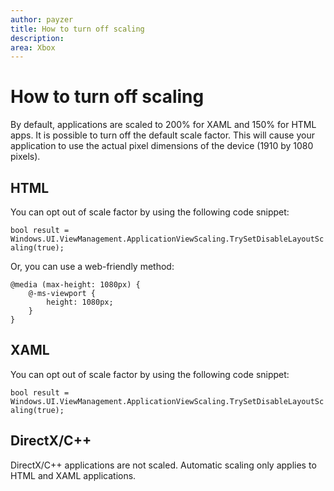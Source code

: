 ```yaml
---
author: payzer
title: How to turn off scaling
description: 
area: Xbox
---
```


# How to turn off scaling   
By default, applications are scaled to 200% for XAML and 150% for HTML apps. It is possible to turn off the default scale factor. This will cause your application to use the actual pixel dimensions of the device (1910 by 1080 pixels).   
   
## HTML   
You can opt out of scale factor by using the following code snippet: 
   
`bool result = Windows.UI.ViewManagement.ApplicationViewScaling.TrySetDisableLayoutScaling(true);` 

Or, you can use a web-friendly method:   

```   
@media (max-height: 1080px) {   
    @-ms-viewport {   
        height: 1080px;   
    }   
}   
```

## XAML
You can opt out of scale factor by using the following code snippet:   
   
`bool result = Windows.UI.ViewManagement.ApplicationViewScaling.TrySetDisableLayoutScaling(true);`   
   
## DirectX/C++   
DirectX/C++ applications are not scaled. Automatic scaling only applies to HTML and XAML applications.   


<!--HONumber=Jun16_HO2-->


